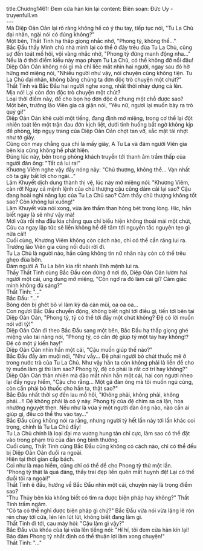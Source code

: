 title:Chương1461: Đem cửa hàn kín lại
content:
Biên soạn: Đức Uy - truyenfull.vn<br>---<br>Mà Diệp Oản Oản lại rõ ràng không hề có ý thu tay, tiếp tục nói, "Tu La Chủ đại nhân, ngài nói có đúng không?"<br>Một bên, Thất Tinh hạ thấp giọng nhắc nhở, "Phong tỷ, không thể..."<br>Bắc Đẩu thấy Minh chủ nhà mình lại có thể ở đây trêu đùa Tu La Chủ, cũng sợ đến toát mồ hôi, vội vàng nhắc nhở, "Phong tỷ đừng manh động nha..."<br>Nếu là ở thời điểm kiểu này mạo phạm Tu La Chủ, có thể không đỡ nổi đâu!<br>Diệp Oản Oản không nói gì mà chỉ liếc mắt nhìn hai người, ngay sau đó hờ hững mở miệng nói, "Nhiều người như vậy, nói chuyện cũng không tiện. Tu La Chủ đại nhân, không bằng chúng ta đơn độc trò chuyện một chút?"<br>Thất Tinh và Bắc Đẩu hai người nghe xong, nhất thời nhảy dựng cả lên.<br>Mịa nó! Lại còn đơn độc trò chuyện một chút?<br>Loại thời điểm này, để cho bọn họ đơn độc ở chung một chỗ được sao?<br>Một bên, trưởng lão Viên gia cả giận nói, "Yêu nữ, ngươi lại muốn bày ra trò quỷ gì!"<br>Diệp Oản Oản khẽ cười một tiếng, đang định mở miệng, trong cơ thể lại đột nhiên toát lên một trận đau đớn kịch liệt, dưới tình huống bất ngờ không kịp đề phòng, lớp ngụy trang của Diệp Oản Oản chợt tan vỡ, sắc mặt tái nhợt như tờ giấy.<br>Cũng còn may chẳng qua chỉ là mấy giây, A Tu La và đám người Viên gia bên kia cũng không hề phát hiện.<br>Đúng lúc này, bên trong phòng khách truyền tới thanh âm trầm thấp của người đàn ông: "Tất cả lui ra!"<br>Khương Viêm nghe vậy đầy nóng nảy: "Chủ thượng, không thể... Vạn nhất cô ta gây bất lợi cho ngài…"<br>Lâm Khuyết dịch dung thành thị vệ, lúc này mở miệng nói: "Khương Viêm, càn rỡ! Ngay cả mệnh lệnh của chủ thượng cậu cũng dám cãi lại sao? Cậu đang hoài nghi năng lực của Tu La Chủ sao? Cảm thấy chủ thượng không tốt sao? Còn không lui xuống!"<br>Lâm Khuyết vừa nói xong, vừa âm thầm than hỏng bét trong lòng. Hic, hắn biết ngay là sẽ như vậy mà!<br>Mới vừa rồi nha đầu kia chẳng qua chỉ biểu hiện không thoải mái một chút, Cửu ca ngay lập tức sẽ liền không hề để tâm tới nguyên tắc nguyên tẹo gì nữa cả!!<br>Cuối cùng, Khương Viêm không còn cách nào, chỉ có thể cắn răng lui ra. Trưởng lão Viên gia cũng nối đuôi rời đi.<br>Tu La Chủ là người nào, hắn cũng không tin nữ nhân này còn có thể trêu ghẹo đùa bỡn.<br>Đám người A Tu La bên kia rất nhanh lĩnh mệnh lui ra.<br>Thấy Thất Tinh cùng Bắc Đẩu còn đứng ở nơi đó, Diệp Oản Oản lườm hai người một cái, ung dung mở miệng, "Còn ngớ ra đó làm cái gì? Cảm giác mình không đủ sáng?"<br>Thất Tinh: "..."<br>Bắc Đẩu: "..."<br>Bóng đèn bị ghét bỏ vì làm kỳ đà cản mũi, oa oa oa...<br>Con ngươi Bắc Đẩu chuyển động, không biết nghĩ tới điều gì, tiến tới bên tai Diệp Oản Oản, "Phong tỷ, tỷ có thể tới đây một chút không? Đệ có lời muốn nói với tỷ!"<br>Diệp Oản Oản đi theo Bắc Đẩu sang một bên, Bắc Đẩu hạ thấp giọng ghé miệng vào tai nàng nói, "Phong tỷ, có cần đệ giúp tỷ một tay hay không!? Đệ có một ý kiến hay!"<br>Diệp Oản Oản nhìn hắn một cái, "Cậu muốn giúp thế nào?"<br>Bắc Đẩu đầy ám muội nói, "Như vầy... Đệ phái người bỏ chút thuốc mê ở trong nước trà của Tu La Chủ. Như vậy hắn ta còn không phải là liền để cho tỷ muốn làm gì thì làm sao? Phong tỷ, đệ có phải là rất cơ trí hay không?"<br>Diệp Oản Oản thản nhiên mà đảo mắt nhìn hắn một cái, hai con ngươi nheo lại đầy nguy hiểm, "Cậu cho rằng... Một gã đàn ông mà tôi muốn ngủ cùng, còn cần phải bỏ thuốc cho hắn ta, thật sao?"<br>Bắc Đẩu nhất thời sợ đến lau mồ hôi, "Không phải, không phải, không phải...!! Đệ không phải là có ý này. Phong tỷ của đệ chim sa cá lặn, hoa nhường nguyệt thẹn. Nếu như là vừa ý một người đàn ông nào, nào cần ai giúp gì, đều có thể thu vào tay…"<br>Bắc Đẩu cũng không nói ra rằng, nhưng người tỷ hết lần này tới lần khác coi trọng, chính là Tu La Chủ đấy!<br>Tu La Chủ chính là loại đại ma vương hung tàn chí cực, làm sao có thể đặt vào trong phạm trù của đàn ông bình thường.<br>Cuối cùng, Thất Tinh cùng Bắc Đẩu cũng không có cách nào, chỉ có thể đều bị Diệp Oản Oản đuổi ra ngoài.<br>Hiện tại thời gian cấp bách.<br>Coi như là mạo hiểm, cũng chỉ có thể để cho Phong tỷ thử một lần.<br>"Phong tỷ thật là quá đáng, thấy trai đẹp liền quên mất huynh đệ! Lại có thể đuổi tôi ra ngoài!"<br>Thất Tinh ê đầu, hướng về Bắc Đẩu nhìn một cái, chuyện này là trọng điểm sao?<br>"Thu Thủy bên kia không biết có tìm ra được biện pháp hay không?" Thất Tinh trầm ngâm.<br>"Cô ta có thể nghĩ được biện pháp gì chứ?" Bắc Đẩu vừa nói vừa lặng lẽ rón rén chạy tới cửa, lén lén lút lút, không biết đang làm gì.<br>Thất Tinh đi tới, cau mày hỏi: "Cậu làm gì vậy?"<br>Bắc Đẩu vừa khóa của lại vừa lên tiếng nói: "Hí hí, tôi đem cửa hàn kín lại! Bảo đảm Phong tỷ nhất định có thể thuận lợi làm xong chuyện!"<br>Thất Tinh: "..."